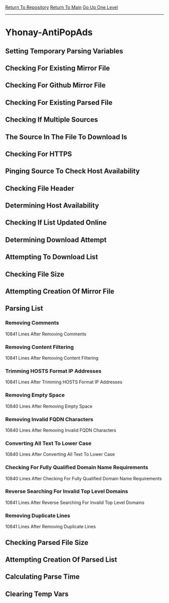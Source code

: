 [Return To Repository](https://github.com/deathbybandaid/piholeparser/)
[Return To Main](https://github.com/deathbybandaid/piholeparser/blob/master/RecentRunLogs/Mainlog.md)
[Go Up One Level](https://github.com/deathbybandaid/piholeparser/blob/master/RecentRunLogs/TopLevelScripts/30-Processing-External-Blacklists.md)
____________________________________
# Yhonay-AntiPopAds
## Setting Temporary Parsing Variables
## Checking For Existing Mirror File
## Checking For Github Mirror File
## Checking For Existing Parsed File
## Checking If Multiple Sources
## The Source In The File To Download Is
## Checking For HTTPS
## Pinging Source To Check Host Availability
## Checking File Header
## Determining Host Availability
## Checking If List Updated Online
## Determining Download Attempt
## Attempting To Download List
## Checking File Size
## Attempting Creation Of Mirror File
## Parsing List
### Removing Comments
10841 Lines After Removing Comments
### Removing Content Filtering
10841 Lines After Removing Content Filtering
### Trimming HOSTS Format IP Addresses
10841 Lines After Trimming HOSTS Format IP Addresses
### Removing Empty Space
10840 Lines After Removing Empty Space
### Removing Invalid FQDN Characters
10840 Lines After Removing Invalid FQDN Characters
### Converting All Text To Lower Case
10840 Lines After Converting All Text To Lower Case
### Checking For Fully Qualified Domain Name Requirements
10840 Lines After Checking For Fully Qualified Domain Name Requirements
### Reverse Searching For Invalid Top Level Domains
10841 Lines After Reverse Searching For Invalid Top Level Domains
### Removing Duplicate Lines
10841 Lines After Removing Duplicate Lines
## Checking Parsed File Size
## Attempting Creation Of Parsed List
## Calculating Parse Time
## Clearing Temp Vars
